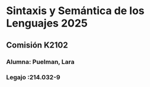 # Sintaxis y Semántica de los Lenguajes 2025
## Comisión K2102 

### Alumna: Puelman, Lara 
### Legajo :214.032-9
